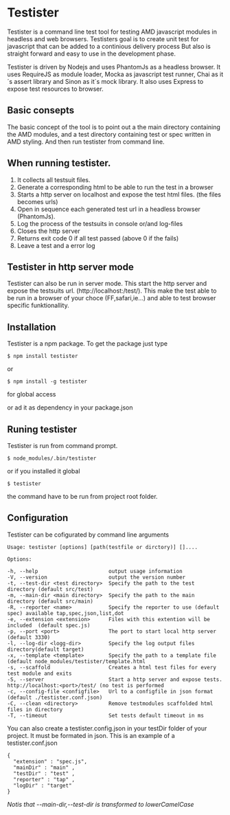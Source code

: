 Testister
==

Testister is a command line test tool for testing AMD javascript modules in headless and web browsers. 
Testisters goal is to create unit test for javascript that can be added to a continious delivery process
But also is straight forward and easy to use in the development phase. 

Testister is driven by Nodejs and uses PhantomJs as a headless browser. It uses RequireJS as module loader, Mocka 
as javascript test runner, Chai as it´s assert library and Sinon as it´s mock library. It also uses Express to expose
test resources to browser.

Basic consepts
---
The basic concept of the tool is to point out a the main directory containing the AMD modules, and a test directory
containing test or spec written in AMD styling. And then run testister from command line. 

When running testister.
---
1. It collects all testsuit files.
2. Generate a corresponding html to be able to run the test in a browser
3. Starts a http server on localhost and expose the test html files. (the files becomes urls)
4. Open in sequence each generated test url in a headless browser (PhantomJs). 
5. Log the process of the testsuits in console or/and log-files
7. Closes the http server
6. Returns exit code 0 if all test passed (above 0 if the fails)
7. Leave a test and a error log

Testister in http server mode
---
Testister can also be run in server mode. This start the http server and expose the
testsuits url. (http://localhost:<port>/test/). This make the test able to be run in 
a browser of your choce (FF,safari,ie...) and able to test browser specific funktionallity.


Installation
---
Testister is a npm package. To get the package just type 
    
    $ npm install testister
    
or 

    $ npm install -g testister 

for global access

or ad it as dependency in your package.json 


Runing testister
---
Testister is run from command prompt.

    $ node_modules/.bin/testister

or if you installed it global 

    $ testister 
    
the command have to be run from project root folder.

Configuration
---
Testister can be cofigurated by command line arguments 

    Usage: testister [options] [path(testfile or dirctory)] []....
    
    Options:
    
    -h, --help                       output usage information
    -V, --version                    output the version number
    -t, --test-dir <test directory>  Specify the path to the test directory (default src/test)
    -m, --main-dir <main directory>  Specify the path to the main directory (default src/main)
    -R, --reporter <name>            Specify the reporter to use (default spec) available tap,spec,json,list,dot
    -e, --extension <extension>      Files with this extention will be included  (default spec.js)
    -p, --port <port>                The port to start local http server (default 3330)
    -l, --log-dir <logg-dir>         Specify the log output files directory(default target) 
    -x, --template <template>        Specify the path to a template file (default node_modules/testister/template.html
    -s, --scaffold                   Creates a html test files for every test module and exits
    -S, --server                     Start a http server and expose tests. http://localhost:<port>/test/ (no test is performed
    -c, --config-file <configfile>   Url to a configfile in json format (default ./testister.conf.json)
    -C, --clean <directory>          Remove testmodules scaffolded html files in directory
    -T, --timeout                    Set tests default timeout in ms


You can also create a testister.config.json in your testDir folder of your project. It must be formated in json.
This is an example of a testister.conf.json

    {
      "extension" : "spec.js",
      "mainDir" : "main" ,
      "testDir" : "test" ,
      "reporter" : "tap" ,
      "logDir" : "target"
    }

_Notis that --main-dir,--test-dir is transformed to lowerCamelCase_  
